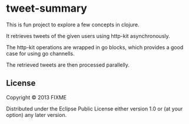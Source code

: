 # tweet-summary

This is fun project to explore a few concepts in clojure. 

It retrieves tweets of the given users using http-kit asynchronously. 

The http-kit operations are wrapped in go blocks, which provides a good case for using go channells. 

The retrieved tweets are then processed parallelly. 

## License

Copyright © 2013 FIXME

Distributed under the Eclipse Public License either version 1.0 or (at
your option) any later version.

